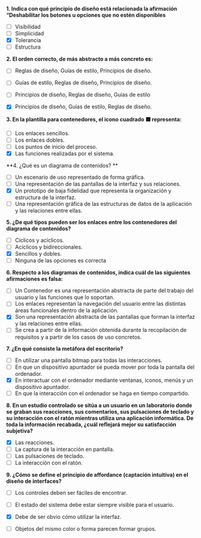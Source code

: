 **1. Indica con qué principio de diseño está relacionada la afirmación “Deshabilitar los botones u opciones que no estén disponibles**
 - [ ] Visibilidad 
 - [ ] Simplicidad 
 - [x] Tolerancia 
 - [ ] Estructura 

**2. El orden correcto, de más abstracto a más concreto es:**
 - [ ] Reglas de diseño, Guías de estilo, Principios de diseño. 
 - [ ] Guías de estilo, Reglas de diseño, Principios de diseño. 
 - [ ] Principios de diseño, Reglas de diseño, Guías de estilo 
 - [x] Principios de diseño, Guías de estilo, Reglas de diseño.


**3. En la plantilla para contenedores, el icono cuadrado ⬛ representa:**
 - [ ] Los enlaces sencillos. 
 - [ ] Los enlaces dobles. 
 - [ ] Los puntos de inicio del proceso. 
 - [x] Las funciones realizadas por el sistema. 

**4. ¿Qué es un diagrama de contenidos? **
 - [ ] Un escenario de uso representado de forma gráfica. 
 - [ ] Una representación de las pantallas de la interfaz y sus relaciones. 
 - [x] Un prototipo de baja fidelidad que representa la organización y estructura de la interfaz. 
 - [ ] Una representación gráfica de las estructuras de datos de la aplicación y las relaciones entre ellas. 

**5. ¿De qué tipos pueden ser los enlaces entre los contenedores del diagrama de contenidos?**
 - [ ] Cíclicos y acíclicos. 
 - [ ] Acíclicos y bidireccionales. 
 - [x] Sencillos y dobles. 
 - [ ] Ninguna de las opciones es correcta

**6. Respecto a los diagramas de contenidos, indica cuál de las siguientes afirmaciones es falsa:**
 - [ ] Un Contenedor es una representación abstracta de parte del trabajo del usuario y las funciones que lo soportan. 
 - [ ] Los enlaces representan la navegación del usuario entre las distintas áreas funcionales dentro de la aplicación. 
 - [x] Son una representación abstracta de las pantallas que forman la interfaz y las relaciones entre ellas. 
 - [ ] Se crea a partir de la información obtenida durante la recopilación de requisitos y a partir de los casos de uso concretos. 

**7. ¿En qué consiste la metáfora del escritorio?**
 - [ ] En utilizar una pantalla bitmap para todas las interacciones. 
 - [ ] En que un dispositivo apuntador se pueda mover por toda la pantalla del ordenador. 
 - [x] En interactuar con el ordenador mediante ventanas, iconos, menús y un dispositivo apuntador. 
 - [ ] En que la interacción con el ordenador se haga en tiempo compartido. 

**8. En un estudio controlado se sitúa a un usuario en un laboratorio donde se graban sus reacciones, sus comentarios, sus pulsaciones de teclado y su interacción con el ratón mientras utiliza una aplicación informática. De toda la información recabada, ¿cuál reflejará mejor su satisfacción subjetiva?**
 - [x] Las reacciones. 
 - [ ] La captura de la interacción en pantalla. 
 - [ ] Las pulsaciones de teclado. 
 - [ ] La interacción con el ratón. 

**9. ¿Cómo se define el principio de affordance (captación intuitiva) en el diseño de interfaces?**
 - [ ] Los controles deben ser fáciles de encontrar. 
 - [ ] El estado del sistema debe estar siempre visible para el usuario. 
 - [X] Debe de ser obvio cómo utilizar la interfaz. 
 - [ ] Objetos del mismo color o forma parecen formar grupos. 

